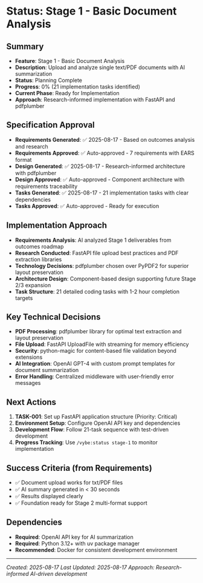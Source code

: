 # Status: Stage 1 - Basic Document Analysis

## Summary
- **Feature**: Stage 1 - Basic Document Analysis  
- **Description**: Upload and analyze single text/PDF documents with AI summarization
- **Status**: Planning Complete
- **Progress**: 0% (21 implementation tasks identified)
- **Current Phase**: Ready for Implementation
- **Approach**: Research-informed implementation with FastAPI and pdfplumber

## Specification Approval
- **Requirements Generated**: ✅ 2025-08-17 - Based on outcomes analysis and research
- **Requirements Approved**: ✅ Auto-approved - 7 requirements with EARS format
- **Design Generated**: ✅ 2025-08-17 - Research-informed architecture with pdfplumber
- **Design Approved**: ✅ Auto-approved - Component architecture with requirements traceability
- **Tasks Generated**: ✅ 2025-08-17 - 21 implementation tasks with clear dependencies
- **Tasks Approved**: ✅ Auto-approved - Ready for execution

## Implementation Approach
- **Requirements Analysis**: AI analyzed Stage 1 deliverables from outcomes roadmap
- **Research Conducted**: FastAPI file upload best practices and PDF extraction libraries
- **Technology Decisions**: pdfplumber chosen over PyPDF2 for superior layout preservation
- **Architecture Design**: Component-based design supporting future Stage 2/3 expansion
- **Task Structure**: 21 detailed coding tasks with 1-2 hour completion targets

## Key Technical Decisions
- **PDF Processing**: pdfplumber library for optimal text extraction and layout preservation
- **File Upload**: FastAPI UploadFile with streaming for memory efficiency
- **Security**: python-magic for content-based file validation beyond extensions
- **AI Integration**: OpenAI GPT-4 with custom prompt templates for document summarization
- **Error Handling**: Centralized middleware with user-friendly error messages

## Next Actions
1. **TASK-001**: Set up FastAPI application structure (Priority: Critical)
2. **Environment Setup**: Configure OpenAI API key and dependencies
3. **Development Flow**: Follow 21-task sequence with test-driven development
4. **Progress Tracking**: Use `/vybe:status stage-1` to monitor implementation

## Success Criteria (from Requirements)
- ✅ Document upload works for txt/PDF files
- ✅ AI summary generated in < 30 seconds
- ✅ Results displayed clearly
- ✅ Foundation ready for Stage 2 multi-format support

## Dependencies
- **Required**: OpenAI API key for AI summarization
- **Required**: Python 3.12+ with uv package manager
- **Recommended**: Docker for consistent development environment

---
*Created: 2025-08-17*
*Last Updated: 2025-08-17*
*Approach: Research-informed AI-driven development*